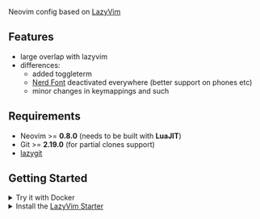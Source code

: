 Neovim config based on [LazyVim](https://github.com/LazyVim/LazyVim)

## Features


- large overlap with lazyvim
- differences:
    - added toggleterm
    - [Nerd Font](https://www.nerdfonts.com/) deactivated everywhere (better support on phones etc)
    - minor changes in keymappings and such

## Requirements

- Neovim >= **0.8.0** (needs to be built with **LuaJIT**)
- Git >= **2.19.0** (for partial clones support)
- [lazygit](https://github.com/jesseduffield/lazygit#installation)

## Getting Started

<details><summary>Try it with Docker</summary>

```sh
docker run -w /root -it --rm alpine:edge sh -uelic '
  apk add git lazygit neovim ripgrep alpine-sdk --update
  git clone https://github.com/LMBoehm/starter ~/.config/nvim
  cd ~/.config/nvim
  nvim
```

</details>

<details><summary>Install the <a href="https://github.com/LazyVim/starter">LazyVim Starter</a></summary>

- Make a backup of your current Neovim files:

  ```sh
  mv ~/.config/nvim ~/.config/nvim.bak
  mv ~/.local/share/nvim ~/.local/share/nvim.bak
  ```

- Clone the starter

  ```sh
    mkdir ~/.config
    cd ~/.config
    git clone git@github.com:LMBoehm/neovim.git nvim
  ```

- Remove the `.git` folder, so you can add it to your own repo later

  ```sh
  rm -rf ~/.config/nvim/.git
  ```

- Start Neovim!

  ```sh
  nvim
  ```

</details>
